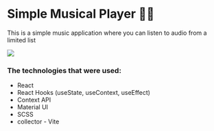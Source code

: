 # Simple Musical Player 🎷🎷
This is a simple music application where you can listen to audio from a limited list

![](https://us.123rf.com/450wm/gaidezoui/gaidezoui2006/gaidezoui200600024/149533986-profile-portrait-of-man-in-headphones-line-drawing-concept-listening-to-music-reading-an-audiobook.jpg)

### The technologies that were used:
- React
- React Hooks (useState, useContext, useEffect)
- Context API
- Material UI
- SCSS
- collector - Vite

